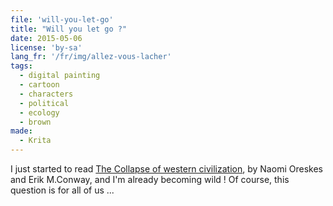 ```yaml
---
file: 'will-you-let-go'
title: "Will you let go ?"
date: 2015-05-06
license: 'by-sa'
lang_fr: '/fr/img/allez-vous-lacher'
tags:
  - digital painting
  - cartoon
  - characters
  - political
  - ecology
  - brown
made:
  - Krita
---
```


I just started to read [The Collapse of western civilization](http://www.collapseofwesternciv.org/), by Naomi Oreskes and Erik M.Conway, and I'm already becoming wild !
Of course, this question is for all of us ...
